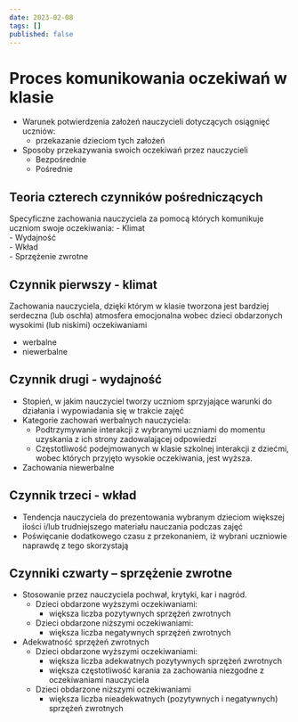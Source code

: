 ```yaml
---
date: 2023-02-08
tags: []
published: false
---
```

# Proces komunikowania oczekiwań w klasie

- Warunek potwierdzenia założeń nauczycieli dotyczących osiągnięć uczniów: 
	- przekazanie dzieciom tych założeń
- Sposoby przekazywania swoich oczekiwań przez nauczycieli 
	- Bezpośrednie  
	- Pośrednie

## Teoria czterech czynników pośredniczących

Specyficzne zachowania nauczyciela za pomocą których komunikuje uczniom swoje oczekiwania:
	- Klimat  
	- Wydajność  
	- Wkład  
	- Sprzężenie zwrotne

## Czynnik pierwszy - klimat

Zachowania nauczyciela, dzięki którym w klasie tworzona jest bardziej serdeczna (lub oschła) atmosfera emocjonalna wobec dzieci obdarzonych wysokimi (lub niskimi) oczekiwaniami
- werbalne  
- niewerbalne

## Czynnik drugi - wydajność

- Stopień, w jakim nauczyciel tworzy uczniom sprzyjające warunki do działania i wypowiadania się w trakcie zajęć
- Kategorie zachowań werbalnych nauczyciela:  
	- Podtrzymywanie interakcji z wybranymi uczniami do momentu uzyskania z ich strony zadowalającej odpowiedzi
	- Częstotliwość podejmowanych w klasie szkolnej interakcji z dziećmi, wobec których przyjęto wysokie oczekiwania, jest wyższa.
- Zachowania niewerbalne

## Czynnik trzeci - wkład

- Tendencja nauczyciela do prezentowania wybranym dzieciom większej ilości i/lub trudniejszego materiału nauczania podczas zajęć
- Poświęcanie dodatkowego czasu z przekonaniem, iż wybrani uczniowie naprawdę z tego skorzystają

## Czynniki czwarty – sprzężenie zwrotne

- Stosowanie przez nauczyciela pochwał, krytyki, kar i nagród.
	- Dzieci obdarzone wyższymi oczekiwaniami:  
		- większa liczba pozytywnych sprzężeń zwrotnych
	- Dzieci obdarzone niższymi oczekiwaniami:  
		- większa liczba negatywnych sprzężeń zwrotnych
- Adekwatność sprzężeń zwrotnych
	- Dzieci obdarzone wyższymi oczekiwaniami:  
		- większa liczba adekwatnych pozytywnych sprzężeń zwrotnych  
		- większa częstotliwość karania za zachowania niezgodne z oczekiwaniami nauczyciela
	- Dzieci obdarzone niższymi oczekiwaniami  
		- większa liczba nieadekwatnych (pozytywnych i negatywnych) sprzężeń zwrotnych